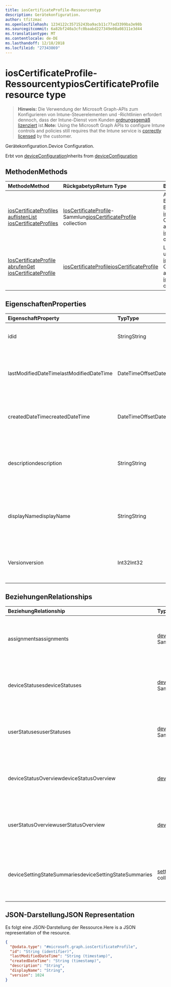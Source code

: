 ```yaml
---
title: iosCertificateProfile-Ressourcentyp
description: Gerätekonfiguration.
author: tfitzmac
ms.openlocfilehash: 1234122c35715243ba9acb11c77ad3399ba3e98b
ms.sourcegitcommit: 6a82bf240a3cfc0baabd227349e08a08311e3d44
ms.translationtype: MT
ms.contentlocale: de-DE
ms.lasthandoff: 12/18/2018
ms.locfileid: "27343869"
---
```

# <a name="ioscertificateprofile-resource-type"></a><span data-ttu-id="37ebd-103">iosCertificateProfile-Ressourcentyp</span><span class="sxs-lookup"><span data-stu-id="37ebd-103">iosCertificateProfile resource type</span></span>

> <span data-ttu-id="37ebd-104">**Hinweis:** Die Verwendung der Microsoft Graph-APIs zum Konfigurieren von Intune-Steuerelementen und -Richtlinien erfordert dennoch, dass der Intune-Dienst vom Kunden [ordnungsgemäß lizenziert](https://go.microsoft.com/fwlink/?linkid=839381) ist.</span><span class="sxs-lookup"><span data-stu-id="37ebd-104">**Note:** Using the Microsoft Graph APIs to configure Intune controls and policies still requires that the Intune service is [correctly licensed](https://go.microsoft.com/fwlink/?linkid=839381) by the customer.</span></span>

<span data-ttu-id="37ebd-105">Gerätekonfiguration.</span><span class="sxs-lookup"><span data-stu-id="37ebd-105">Device Configuration.</span></span>

<span data-ttu-id="37ebd-106">Erbt von [deviceConfiguration](../resources/intune-deviceconfig-deviceconfiguration.md)</span><span class="sxs-lookup"><span data-stu-id="37ebd-106">Inherits from [deviceConfiguration](../resources/intune-deviceconfig-deviceconfiguration.md)</span></span>

## <a name="methods"></a><span data-ttu-id="37ebd-107">Methoden</span><span class="sxs-lookup"><span data-stu-id="37ebd-107">Methods</span></span>
|<span data-ttu-id="37ebd-108">Methode</span><span class="sxs-lookup"><span data-stu-id="37ebd-108">Method</span></span>|<span data-ttu-id="37ebd-109">Rückgabetyp</span><span class="sxs-lookup"><span data-stu-id="37ebd-109">Return Type</span></span>|<span data-ttu-id="37ebd-110">Beschreibung</span><span class="sxs-lookup"><span data-stu-id="37ebd-110">Description</span></span>|
|:---|:---|:---|
|[<span data-ttu-id="37ebd-111">iosCertificateProfiles auflisten</span><span class="sxs-lookup"><span data-stu-id="37ebd-111">List iosCertificateProfiles</span></span>](../api/intune-deviceconfig-ioscertificateprofile-list.md)|<span data-ttu-id="37ebd-112">[IosCertificateProfile](../resources/intune-deviceconfig-ioscertificateprofile.md)-Sammlung</span><span class="sxs-lookup"><span data-stu-id="37ebd-112">[iosCertificateProfile](../resources/intune-deviceconfig-ioscertificateprofile.md) collection</span></span>|<span data-ttu-id="37ebd-113">Auflisten von Eigenschaften und Beziehungen der [iosCertificateProfile](../resources/intune-deviceconfig-ioscertificateprofile.md)-Objekte.</span><span class="sxs-lookup"><span data-stu-id="37ebd-113">List properties and relationships of the [iosCertificateProfile](../resources/intune-deviceconfig-ioscertificateprofile.md) objects.</span></span>|
|[<span data-ttu-id="37ebd-114">IosCertificateProfile abrufen</span><span class="sxs-lookup"><span data-stu-id="37ebd-114">Get iosCertificateProfile</span></span>](../api/intune-deviceconfig-ioscertificateprofile-get.md)|[<span data-ttu-id="37ebd-115">iosCertificateProfile</span><span class="sxs-lookup"><span data-stu-id="37ebd-115">iosCertificateProfile</span></span>](../resources/intune-deviceconfig-ioscertificateprofile.md)|<span data-ttu-id="37ebd-116">Lesen von Eigenschaften und Beziehungen des [iosCertificateProfile](../resources/intune-deviceconfig-ioscertificateprofile.md)-Objekts.</span><span class="sxs-lookup"><span data-stu-id="37ebd-116">Read properties and relationships of the [iosCertificateProfile](../resources/intune-deviceconfig-ioscertificateprofile.md) object.</span></span>|

## <a name="properties"></a><span data-ttu-id="37ebd-117">Eigenschaften</span><span class="sxs-lookup"><span data-stu-id="37ebd-117">Properties</span></span>
|<span data-ttu-id="37ebd-118">Eigenschaft</span><span class="sxs-lookup"><span data-stu-id="37ebd-118">Property</span></span>|<span data-ttu-id="37ebd-119">Typ</span><span class="sxs-lookup"><span data-stu-id="37ebd-119">Type</span></span>|<span data-ttu-id="37ebd-120">Beschreibung</span><span class="sxs-lookup"><span data-stu-id="37ebd-120">Description</span></span>|
|:---|:---|:---|
|<span data-ttu-id="37ebd-121">id</span><span class="sxs-lookup"><span data-stu-id="37ebd-121">id</span></span>|<span data-ttu-id="37ebd-122">String</span><span class="sxs-lookup"><span data-stu-id="37ebd-122">String</span></span>|<span data-ttu-id="37ebd-123">Schlüssel der Entität</span><span class="sxs-lookup"><span data-stu-id="37ebd-123">Key of the entity.</span></span> <span data-ttu-id="37ebd-124">Geerbt von [deviceConfiguration](../resources/intune-deviceconfig-deviceconfiguration.md).</span><span class="sxs-lookup"><span data-stu-id="37ebd-124">Inherited from [deviceConfiguration](../resources/intune-deviceconfig-deviceconfiguration.md)</span></span>|
|<span data-ttu-id="37ebd-125">lastModifiedDateTime</span><span class="sxs-lookup"><span data-stu-id="37ebd-125">lastModifiedDateTime</span></span>|<span data-ttu-id="37ebd-126">DateTimeOffset</span><span class="sxs-lookup"><span data-stu-id="37ebd-126">DateTimeOffset</span></span>|<span data-ttu-id="37ebd-127">Datum und Uhrzeit der letzten Änderung des Objekts.</span><span class="sxs-lookup"><span data-stu-id="37ebd-127">DateTime the object was last modified.</span></span> <span data-ttu-id="37ebd-128">Geerbt von [deviceConfiguration](../resources/intune-deviceconfig-deviceconfiguration.md).</span><span class="sxs-lookup"><span data-stu-id="37ebd-128">Inherited from [deviceConfiguration](../resources/intune-deviceconfig-deviceconfiguration.md)</span></span>|
|<span data-ttu-id="37ebd-129">createdDateTime</span><span class="sxs-lookup"><span data-stu-id="37ebd-129">createdDateTime</span></span>|<span data-ttu-id="37ebd-130">DateTimeOffset</span><span class="sxs-lookup"><span data-stu-id="37ebd-130">DateTimeOffset</span></span>|<span data-ttu-id="37ebd-131">Datum und Uhrzeit der Erstellung des Objekts.</span><span class="sxs-lookup"><span data-stu-id="37ebd-131">DateTime the object was created.</span></span> <span data-ttu-id="37ebd-132">Geerbt von [deviceConfiguration](../resources/intune-deviceconfig-deviceconfiguration.md).</span><span class="sxs-lookup"><span data-stu-id="37ebd-132">Inherited from [deviceConfiguration](../resources/intune-deviceconfig-deviceconfiguration.md)</span></span>|
|<span data-ttu-id="37ebd-133">description</span><span class="sxs-lookup"><span data-stu-id="37ebd-133">description</span></span>|<span data-ttu-id="37ebd-134">String</span><span class="sxs-lookup"><span data-stu-id="37ebd-134">String</span></span>|<span data-ttu-id="37ebd-135">Beschreibung der Gerätekonfiguration (vom Administrator festgelegt).</span><span class="sxs-lookup"><span data-stu-id="37ebd-135">Admin provided description of the Device Configuration.</span></span> <span data-ttu-id="37ebd-136">Geerbt von [deviceConfiguration](../resources/intune-deviceconfig-deviceconfiguration.md).</span><span class="sxs-lookup"><span data-stu-id="37ebd-136">Inherited from [deviceConfiguration](../resources/intune-deviceconfig-deviceconfiguration.md)</span></span>|
|<span data-ttu-id="37ebd-137">displayName</span><span class="sxs-lookup"><span data-stu-id="37ebd-137">displayName</span></span>|<span data-ttu-id="37ebd-138">String</span><span class="sxs-lookup"><span data-stu-id="37ebd-138">String</span></span>|<span data-ttu-id="37ebd-139">Name der Gerätekonfiguration (vom Administrator festgelegt).</span><span class="sxs-lookup"><span data-stu-id="37ebd-139">Admin provided name of the device configuration.</span></span> <span data-ttu-id="37ebd-140">Geerbt von [deviceConfiguration](../resources/intune-deviceconfig-deviceconfiguration.md).</span><span class="sxs-lookup"><span data-stu-id="37ebd-140">Inherited from [deviceConfiguration](../resources/intune-deviceconfig-deviceconfiguration.md)</span></span>|
|<span data-ttu-id="37ebd-141">Version</span><span class="sxs-lookup"><span data-stu-id="37ebd-141">version</span></span>|<span data-ttu-id="37ebd-142">Int32</span><span class="sxs-lookup"><span data-stu-id="37ebd-142">Int32</span></span>|<span data-ttu-id="37ebd-143">Version der Gerätekonfiguration.</span><span class="sxs-lookup"><span data-stu-id="37ebd-143">Version of the device configuration.</span></span> <span data-ttu-id="37ebd-144">Geerbt von [deviceConfiguration](../resources/intune-deviceconfig-deviceconfiguration.md).</span><span class="sxs-lookup"><span data-stu-id="37ebd-144">Inherited from [deviceConfiguration](../resources/intune-deviceconfig-deviceconfiguration.md)</span></span>|

## <a name="relationships"></a><span data-ttu-id="37ebd-145">Beziehungen</span><span class="sxs-lookup"><span data-stu-id="37ebd-145">Relationships</span></span>
|<span data-ttu-id="37ebd-146">Beziehung</span><span class="sxs-lookup"><span data-stu-id="37ebd-146">Relationship</span></span>|<span data-ttu-id="37ebd-147">Typ</span><span class="sxs-lookup"><span data-stu-id="37ebd-147">Type</span></span>|<span data-ttu-id="37ebd-148">Beschreibung</span><span class="sxs-lookup"><span data-stu-id="37ebd-148">Description</span></span>|
|:---|:---|:---|
|<span data-ttu-id="37ebd-149">assignments</span><span class="sxs-lookup"><span data-stu-id="37ebd-149">assignments</span></span>|<span data-ttu-id="37ebd-150">[deviceConfigurationAssignment](../resources/intune-deviceconfig-deviceconfigurationassignment.md)-Sammlung</span><span class="sxs-lookup"><span data-stu-id="37ebd-150">[deviceConfigurationAssignment](../resources/intune-deviceconfig-deviceconfigurationassignment.md) collection</span></span>|<span data-ttu-id="37ebd-151">Liste der Zuweisungen für das Gerätekonfigurationsprofil.</span><span class="sxs-lookup"><span data-stu-id="37ebd-151">The list of assignments for the device configuration profile.</span></span> <span data-ttu-id="37ebd-152">Geerbt von [deviceConfiguration](../resources/intune-deviceconfig-deviceconfiguration.md).</span><span class="sxs-lookup"><span data-stu-id="37ebd-152">Inherited from [deviceConfiguration](../resources/intune-deviceconfig-deviceconfiguration.md)</span></span>|
|<span data-ttu-id="37ebd-153">deviceStatuses</span><span class="sxs-lookup"><span data-stu-id="37ebd-153">deviceStatuses</span></span>|<span data-ttu-id="37ebd-154">[deviceConfigurationDeviceStatus](../resources/intune-deviceconfig-deviceconfigurationdevicestatus.md)-Sammlung</span><span class="sxs-lookup"><span data-stu-id="37ebd-154">[deviceConfigurationDeviceStatus](../resources/intune-deviceconfig-deviceconfigurationdevicestatus.md) collection</span></span>|<span data-ttu-id="37ebd-155">Installationsstatus der Gerätekonfiguration nach Gerät.</span><span class="sxs-lookup"><span data-stu-id="37ebd-155">Device configuration installation status by device.</span></span> <span data-ttu-id="37ebd-156">Geerbt von [deviceConfiguration](../resources/intune-deviceconfig-deviceconfiguration.md).</span><span class="sxs-lookup"><span data-stu-id="37ebd-156">Inherited from [deviceConfiguration](../resources/intune-deviceconfig-deviceconfiguration.md)</span></span>|
|<span data-ttu-id="37ebd-157">userStatuses</span><span class="sxs-lookup"><span data-stu-id="37ebd-157">userStatuses</span></span>|<span data-ttu-id="37ebd-158">[deviceConfigurationUserStatus](../resources/intune-deviceconfig-deviceconfigurationuserstatus.md)-Sammlung</span><span class="sxs-lookup"><span data-stu-id="37ebd-158">[deviceConfigurationUserStatus](../resources/intune-deviceconfig-deviceconfigurationuserstatus.md) collection</span></span>|<span data-ttu-id="37ebd-159">Gerät Konfiguration Installationsstatus durch Benutzer.</span><span class="sxs-lookup"><span data-stu-id="37ebd-159">Device configuration installation status by user.</span></span> <span data-ttu-id="37ebd-160">Geerbt von [deviceConfiguration](../resources/intune-deviceconfig-deviceconfiguration.md).</span><span class="sxs-lookup"><span data-stu-id="37ebd-160">Inherited from [deviceConfiguration](../resources/intune-deviceconfig-deviceconfiguration.md)</span></span>|
|<span data-ttu-id="37ebd-161">deviceStatusOverview</span><span class="sxs-lookup"><span data-stu-id="37ebd-161">deviceStatusOverview</span></span>|[<span data-ttu-id="37ebd-162">deviceConfigurationDeviceOverview</span><span class="sxs-lookup"><span data-stu-id="37ebd-162">deviceConfigurationDeviceOverview</span></span>](../resources/intune-deviceconfig-deviceconfigurationdeviceoverview.md)|<span data-ttu-id="37ebd-163">Übersicht über den Status der Gerätekonfiguration nach Gerät. Geerbt von [deviceConfiguration](../resources/intune-deviceconfig-deviceconfiguration.md).</span><span class="sxs-lookup"><span data-stu-id="37ebd-163">Device Configuration devices status overview Inherited from [deviceConfiguration](../resources/intune-deviceconfig-deviceconfiguration.md)</span></span>|
|<span data-ttu-id="37ebd-164">userStatusOverview</span><span class="sxs-lookup"><span data-stu-id="37ebd-164">userStatusOverview</span></span>|[<span data-ttu-id="37ebd-165">deviceConfigurationUserOverview</span><span class="sxs-lookup"><span data-stu-id="37ebd-165">deviceConfigurationUserOverview</span></span>](../resources/intune-deviceconfig-deviceconfigurationuseroverview.md)|<span data-ttu-id="37ebd-166">Übersicht über den Status der Gerätekonfiguration nach Benutzer. Geerbt von [deviceConfiguration](../resources/intune-deviceconfig-deviceconfiguration.md).</span><span class="sxs-lookup"><span data-stu-id="37ebd-166">Device Configuration users status overview Inherited from [deviceConfiguration](../resources/intune-deviceconfig-deviceconfiguration.md)</span></span>|
|<span data-ttu-id="37ebd-167">deviceSettingStateSummaries</span><span class="sxs-lookup"><span data-stu-id="37ebd-167">deviceSettingStateSummaries</span></span>|<span data-ttu-id="37ebd-168"> [settingStateDeviceSummary](../resources/intune-deviceconfig-settingstatedevicesummary.md)-Sammlung</span><span class="sxs-lookup"><span data-stu-id="37ebd-168">[settingStateDeviceSummary](../resources/intune-deviceconfig-settingstatedevicesummary.md) collection</span></span>|<span data-ttu-id="37ebd-169">Übersicht über den Einstellungsstatus für die Gerätekonfiguration nach Gerät. Geerbt von [deviceConfiguration](../resources/intune-deviceconfig-deviceconfiguration.md)</span><span class="sxs-lookup"><span data-stu-id="37ebd-169">Device Configuration Setting State Device Summary Inherited from [deviceConfiguration](../resources/intune-deviceconfig-deviceconfiguration.md)</span></span>|

## <a name="json-representation"></a><span data-ttu-id="37ebd-170">JSON-Darstellung</span><span class="sxs-lookup"><span data-stu-id="37ebd-170">JSON Representation</span></span>
<span data-ttu-id="37ebd-171">Es folgt eine JSON-Darstellung der Ressource.</span><span class="sxs-lookup"><span data-stu-id="37ebd-171">Here is a JSON representation of the resource.</span></span>
<!-- {
  "blockType": "resource",
  "keyProperty": "id",
  "@odata.type": "microsoft.graph.iosCertificateProfile"
}
-->
``` json
{
  "@odata.type": "#microsoft.graph.iosCertificateProfile",
  "id": "String (identifier)",
  "lastModifiedDateTime": "String (timestamp)",
  "createdDateTime": "String (timestamp)",
  "description": "String",
  "displayName": "String",
  "version": 1024
}
```




